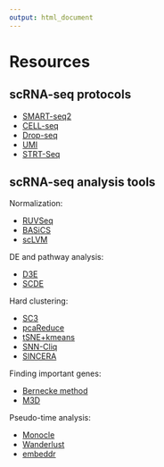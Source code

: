 ```yaml
---
output: html_document
---
```


# Resources

## scRNA-seq protocols

* [SMART-seq2](http://www.nature.com/nmeth/journal/v10/n11/full/nmeth.2639.html)
* [CELL-seq](http://www.cell.com/cell-reports/abstract/S2211-1247%2812%2900228-8)
* [Drop-seq](http://mccarrolllab.com/dropseq/)
* [UMI](http://www.nature.com/nmeth/journal/v11/n2/abs/nmeth.2772.html)
* [STRT-Seq](http://www.ncbi.nlm.nih.gov/pubmed/21543516)

## scRNA-seq analysis tools

Normalization:

* [RUVSeq](http://bioconductor.org/packages/RUVSeq/)
* [BASiCS](https://github.com/catavallejos/BASiCS)
* [scLVM](https://github.com/PMBio/scLVM)

DE and pathway analysis:

* [D3E](https://github.com/hemberg-lab/D3E)
* [SCDE](http://hms-dbmi.github.io/scde/)

Hard clustering:

* [SC3](http://bioconductor.org/packages/SC3/)
* [pcaReduce](https://github.com/JustinaZ/pcaReduce)
* [tSNE+kmeans](https://lvdmaaten.github.io/tsne/)
* [SNN-Cliq](http://bioinfo.uncc.edu/SNNCliq/)
* [SINCERA](https://research.cchmc.org/pbge/sincera.html)

Finding important genes:

* [Bernecke method](http://www.nature.com/nmeth/journal/v10/n11/full/nmeth.2645.html)
* [M3D](https://github.com/tallulandrews/M3D)

Pseudo-time analysis:

* [Monocle](http://cole-trapnell-lab.github.io/monocle-release/)
* [Wanderlust](http://www.c2b2.columbia.edu/danapeerlab/html/wanderlust.html)
* [embeddr](https://github.com/kieranrcampbell/embeddr)
